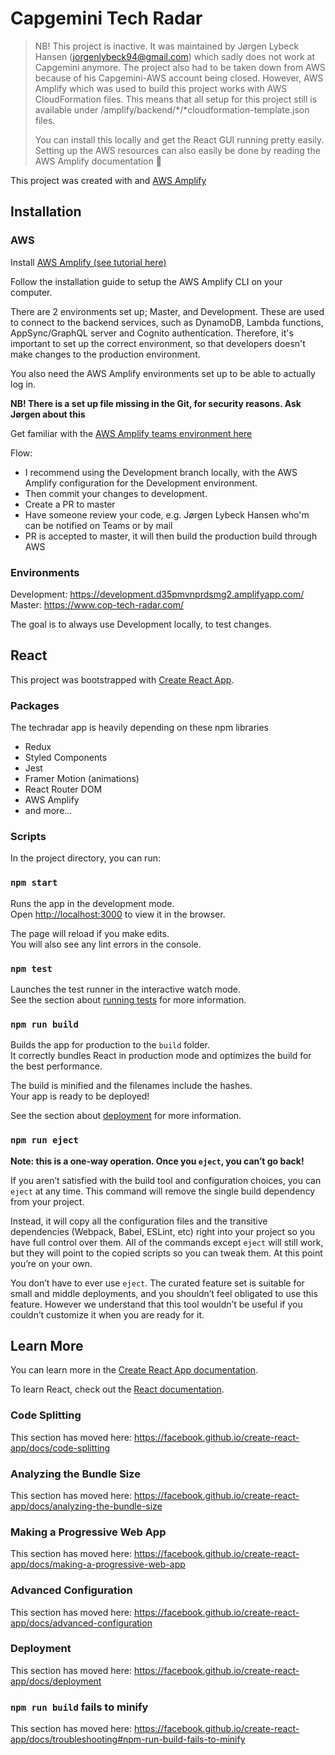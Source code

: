 
# Capgemini Tech Radar

>NB! This project is inactive. It was maintained by Jørgen Lybeck Hansen (jorgenlybeck94@gmail.com) which sadly does not work at Capgemini anymore. The project also had to be taken down from AWS because of his Capgemini-AWS account being closed. However, AWS Amplify which was used to build this project works with AWS CloudFormation files. This means that all setup for this project still is available under /amplify/backend/*/*cloudformation-template.json files.
>
>You can install this locally and get the React GUI running pretty easily. Setting up the AWS resources can also easily be done by reading the AWS Amplify documentation :rocket:


This project was created with and [AWS Amplify](https://docs.amplify.aws)

## Installation

### AWS

Install [AWS Amplify (see tutorial here)](https://docs.amplify.aws/cli/start/install)

Follow the installation guide to setup the AWS Amplify CLI on your computer. 

There are 2 environments set up; Master, and Development. These are used to connect to the backend services, such as DynamoDB, Lambda functions, AppSync/GraphQL server and Cognito authentication. Therefore, it's important to set up the correct environment, so that developers doesn't make changes to the production environment. 

You also need the AWS Amplify environments set up to be able to actually log in.

**NB! There is a set up file missing in the Git, for security reasons. Ask Jørgen about this**

Get familiar with the [AWS Amplify teams environment here](https://docs.amplify.aws/cli/teams/overview)

Flow:
* I recommend using the Development branch locally, with the AWS Amplify configuration for the Development environment. 
* Then commit your changes to development. 
* Create a PR to master
* Have someone review your code, e.g. Jørgen Lybeck Hansen who'm can be notified on Teams or by mail
* PR is accepted to master, it will then build the production build through AWS


### Environments

Development: https://development.d35pmvnprdsmg2.amplifyapp.com/
Master: https://www.cop-tech-radar.com/

The goal is to always use Development locally, to test changes. 


## React
This project was bootstrapped with [Create React App](https://github.com/facebook/create-react-app).

### Packages

The techradar app is heavily depending on these npm libraries
* Redux
* Styled Components
* Jest 
* Framer Motion (animations)
* React Router DOM
* AWS Amplify
* and more... 

### Scripts 

In the project directory, you can run:

### `npm start`

Runs the app in the development mode.<br />
Open [http://localhost:3000](http://localhost:3000) to view it in the browser.

The page will reload if you make edits.<br />
You will also see any lint errors in the console.

### `npm test`

Launches the test runner in the interactive watch mode.<br />
See the section about [running tests](https://facebook.github.io/create-react-app/docs/running-tests) for more information.

### `npm run build`

Builds the app for production to the `build` folder.<br />
It correctly bundles React in production mode and optimizes the build for the best performance.

The build is minified and the filenames include the hashes.<br />
Your app is ready to be deployed!

See the section about [deployment](https://facebook.github.io/create-react-app/docs/deployment) for more information.

### `npm run eject`

**Note: this is a one-way operation. Once you `eject`, you can’t go back!**

If you aren’t satisfied with the build tool and configuration choices, you can `eject` at any time. This command will remove the single build dependency from your project.

Instead, it will copy all the configuration files and the transitive dependencies (Webpack, Babel, ESLint, etc) right into your project so you have full control over them. All of the commands except `eject` will still work, but they will point to the copied scripts so you can tweak them. At this point you’re on your own.

You don’t have to ever use `eject`. The curated feature set is suitable for small and middle deployments, and you shouldn’t feel obligated to use this feature. However we understand that this tool wouldn’t be useful if you couldn’t customize it when you are ready for it.

## Learn More

You can learn more in the [Create React App documentation](https://facebook.github.io/create-react-app/docs/getting-started).

To learn React, check out the [React documentation](https://reactjs.org/).

### Code Splitting

This section has moved here: https://facebook.github.io/create-react-app/docs/code-splitting

### Analyzing the Bundle Size

This section has moved here: https://facebook.github.io/create-react-app/docs/analyzing-the-bundle-size

### Making a Progressive Web App

This section has moved here: https://facebook.github.io/create-react-app/docs/making-a-progressive-web-app

### Advanced Configuration

This section has moved here: https://facebook.github.io/create-react-app/docs/advanced-configuration

### Deployment

This section has moved here: https://facebook.github.io/create-react-app/docs/deployment

### `npm run build` fails to minify

This section has moved here: https://facebook.github.io/create-react-app/docs/troubleshooting#npm-run-build-fails-to-minify
